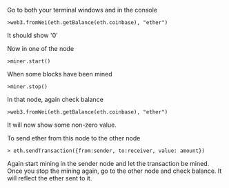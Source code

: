 
Go to both your terminal windows and in the console
~~~
>web3.fromWei(eth.getBalance(eth.coinbase), "ether")
~~~

It should show '0'

Now in one of the node
~~~
>miner.start()
~~~

When some blocks have been mined
~~~
>miner.stop()
~~~

In that node, again check balance
~~~
>web3.fromWei(eth.getBalance(eth.coinbase), "ether")
~~~

It will now show some non-zero value.

To send ether from this node to the other node
~~~
> eth.sendTransaction({from:sender, to:receiver, value: amount})
~~~

Again start mining in the sender node and let the transaction be mined. Once you stop the mining again, go to the other node and check balance. It will reflect the ether sent to it.
